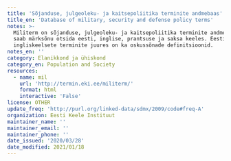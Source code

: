 ```yaml
---
title: 'Sõjanduse, julgeoleku- ja kaitsepoliitika terminite andmebaas'
title_en: 'Database of military, security and defense policy terms'
notes: >-
  Militerm on sõjanduse, julgeoleku- ja kaitsepoliitika terminite andmebaas, kus
  saab märksõnu otsida eesti, inglise, prantsuse ja saksa keeles. Eesti- ja
  ingliskeelsete terminite juures on ka oskussõnade definitsioonid.
notes_en: ''
category: Elanikkond ja ühiskond
category_en: Population and Society
resources:
  - name: mil
    url: 'http://termin.eki.ee/militerm/'
    format: html
    interactive: 'False'
license: OTHER
update_freq: 'http://purl.org/linked-data/sdmx/2009/code#freq-A'
organization: Eesti Keele Instituut
maintainer_name: ''
maintainer_email: ''
maintainer_phone: ''
date_issued: '2020/03/28'
date_modified: 2021/01/18
---
```


